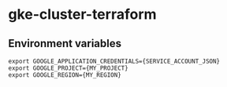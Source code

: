 # gke-cluster-terraform

## Environment variables

```
export GOOGLE_APPLICATION_CREDENTIALS={SERVICE_ACCOUNT_JSON}
export GOOGLE_PROJECT={MY_PROJECT}
export GOOGLE_REGION={MY_REGION}
```